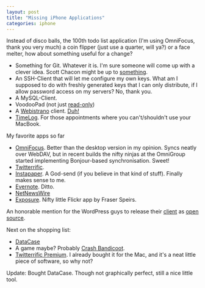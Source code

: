 ```yaml
---
layout: post
title: "Missing iPhone Applications"
categories: iphone
---
```

Instead of disco balls, the 100th todo list application (I'm using OmniFocus, thank you very much) a coin flipper (just use a quarter, will ya?) or a face melter, how about something useful for a change?

 * Something for Git. Whatever it is. I'm sure someone will come up with a clever idea. Scott Chacon might be up to [something](http://twitter.com/chacon/statuses/891457363).
 * An SSH-Client that will let me configure my own keys. What am I supposed to do with freshly generated keys that I can only distribute, if I allow password access on my servers? No, thank you.
 * A MySQL-Client.
 * VoodooPad (not just [read-only](http://gkaindl.com/software/voodoophone))
 * A [Webistrano](http://labs.peritor.com/webistrano) client. [Duh!](http://github.com/mattmatt/macistrano/tree/master)
 * [TimeLog](http://www.mediaatelier.com/TimeLog4/). For those appointments where you can't/shouldn't use your MacBook.

My favorite apps so far
 * [OmniFocus](http://phobos.apple.com/WebObjects/MZStore.woa/wa/viewSoftware?id=284885288&mt=8). Better than the desktop version in my opinion. Syncs neatly over WebDAV, but in recent builds the nifty ninjas at the OmniGroup started implementing Bonjour-based synchronisation. Sweet!
 * [Twitterrific](http://phobos.apple.com/WebObjects/MZStore.woa/wa/viewSoftware?id=284540316&mt=8).
 * [Instapaper](http://phobos.apple.com/WebObjects/MZStore.woa/wa/viewSoftware?id=284942713&mt=8). A God-send (if you believe in that kind of stuff). Finally makes sense to me.
 * [Evernote](http://phobos.apple.com/WebObjects/MZStore.woa/wa/viewSoftware?id=281796108&mt=8). Ditto.
 * [NetNewsWire](http://phobos.apple.com/WebObjects/MZStore.woa/wa/viewSoftware?id=284881860&mt=8)
 * [Exposure](http://phobos.apple.com/WebObjects/MZStore.woa/wa/viewSoftware?id=284919489&mt=8). Nifty little Flickr app by Fraser Speirs.

An honorable mention for the WordPress guys to release their [client](http://phobos.apple.com/WebObjects/MZStore.woa/wa/viewSoftware?id=285073074&mt=8) as [open source](http://iphone.wordpress.org/).

Next on the shopping list:
 * [DataCase](http://phobos.apple.com/WebObjects/MZStore.woa/wa/viewSoftware?id=287464320&mt=8)
 * A game maybe? Probably [Crash Bandicoot](http://phobos.apple.com/WebObjects/MZStore.woa/wa/viewSoftware?id=285005463&mt=8).
 * [Twitterrific Premium](http://phobos.apple.com/WebObjects/MZStore.woa/wa/viewSoftware?id=284542696&mt=8). I already bought it for the Mac, and it's a neat little piece of software, so why not?

Update: Bought DataCase. Though not graphically perfect, still a nice little tool.